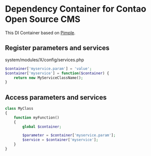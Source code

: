 Dependency Container for Contao Open Source CMS
===============================================

This DI Container based on [Pimple](http://pimple.sensiolabs.org).

Register parameters and services
--------------------------------

system/modules/X/config/services.php
```php
$container['myservice.param'] = 'value';
$container['myservice'] = function($container) {
	return new MyServiceClassName();
}
```

Access parameters and services
------------------------------

```php
class MyClass
{
	function myFunction()
	{
		global $container;

		$parameter = $container['myservice.param'];
		$service = $container['myservice'];
	}
}
```
